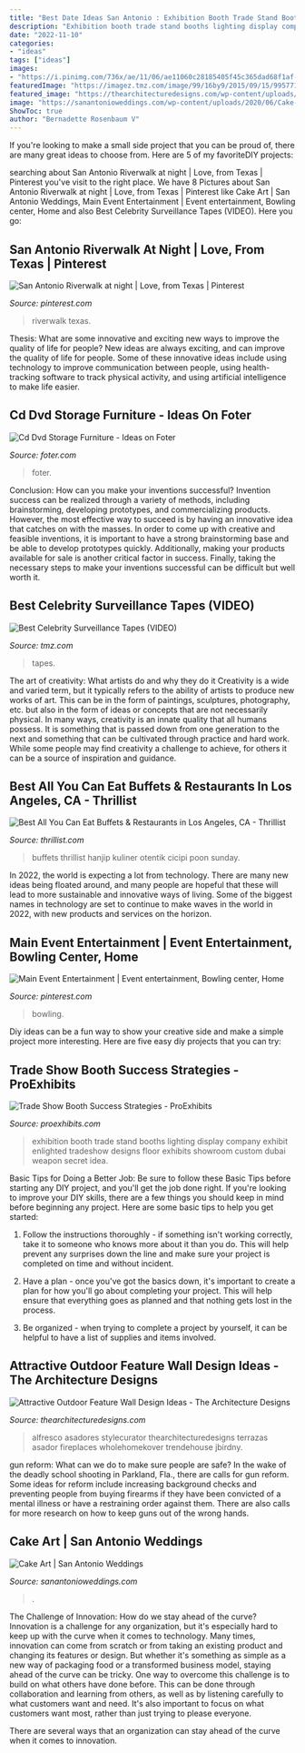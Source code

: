 ```yaml
---
title: "Best Date Ideas San Antonio : Exhibition Booth Trade Stand Booths Lighting Display Company Exhibit Enlighted Tradeshow Designs Floor Exhibits Showroom Custom Dubai Weapon Secret Idea"
description: "Exhibition booth trade stand booths lighting display company exhibit enlighted tradeshow designs floor exhibits showroom custom dubai weapon secret idea"
date: "2022-11-10"
categories:
- "ideas"
tags: ["ideas"]
images:
- "https://i.pinimg.com/736x/ae/11/06/ae11060c28185405f45c365dad68f1af--san-antonio-wanna.jpg"
featuredImage: "https://imagez.tmz.com/image/99/16by9/2015/09/15/9957712aa45259ceb2e318a77c40a888_xl.jpeg"
featured_image: "https://thearchitecturedesigns.com/wp-content/uploads/2020/12/Outdoor-Feature-Wall-1.jpg"
image: "https://sanantonioweddings.com/wp-content/uploads/2020/06/Cake-Art-21-scaled.jpeg"
ShowToc: true
author: "Bernadette Rosenbaum V"
---
```



If you're looking to make a small side project that you can be proud of, there are many great ideas to choose from. Here are 5 of my favoriteDIY projects: 

	

		
searching about San Antonio Riverwalk at night | Love, from Texas | Pinterest you've visit to the right place. We have 8 Pictures about San Antonio Riverwalk at night | Love, from Texas | Pinterest like Cake Art | San Antonio Weddings, Main Event Entertainment | Event entertainment, Bowling center, Home and also Best Celebrity Surveillance Tapes (VIDEO). Here you go:
		
    
## San Antonio Riverwalk At Night | Love, From Texas | Pinterest

<img loading=lazy src="https://s-media-cache-ak0.pinimg.com/736x/38/26/53/3826537535286eae4db5d3f75498bd5a.jpg" onerror="this.onerror=null;this.src='https://tse2.mm.bing.net/th?id=OIP.swtxKLiXcxpHI1HNc6wyfAHaFe&amp;pid=15.1';" alt="San Antonio Riverwalk at night | Love, from Texas | Pinterest">

_Source: pinterest.com_

>riverwalk texas. 

	

Thesis: What are some innovative and exciting new ways to improve the quality of life for people?
New ideas are always exciting, and can improve the quality of life for people. Some of these innovative ideas include using technology to improve communication between people, using health-tracking software to track physical activity, and using artificial intelligence to make life easier.

    
## Cd Dvd Storage Furniture - Ideas On Foter

<img loading=lazy src="https://foter.com/photos/title/cd-dvd-storage-furniture.jpg" onerror="this.onerror=null;this.src='https://tse1.mm.bing.net/th?id=OIP.RkrKAZvu9Xxe0js2eCaD8AHaLH&amp;pid=15.1';" alt="Cd Dvd Storage Furniture - Ideas on Foter">

_Source: foter.com_

>foter. 

	

Conclusion: How can you make your inventions successful?
Invention success can be realized through a variety of methods, including brainstorming, developing prototypes, and commercializing products. However, the most effective way to succeed is by having an innovative idea that catches on with the masses. In order to come up with creative and feasible inventions, it is important to have a strong brainstorming base and be able to develop prototypes quickly. Additionally, making your products available for sale is another critical factor in success. Finally, taking the necessary steps to make your inventions successful can be difficult but well worth it.

    
## Best Celebrity Surveillance Tapes (VIDEO)

<img loading=lazy src="https://imagez.tmz.com/image/99/16by9/2015/09/15/9957712aa45259ceb2e318a77c40a888_xl.jpeg" onerror="this.onerror=null;this.src='https://tse1.mm.bing.net/th?id=OIP.3cotS9l1U2zC9-fs_gTmLwHaEK&amp;pid=15.1';" alt="Best Celebrity Surveillance Tapes (VIDEO)">

_Source: tmz.com_

>tapes. 

	

The art of creativity: What artists do and why they do it
Creativity is a wide and varied term, but it typically refers to the ability of artists to produce new works of art. This can be in the form of paintings, sculptures, photography, etc. but also in the form of ideas or concepts that are not necessarily physical. In many ways, creativity is an innate quality that all humans possess. It is something that is passed down from one generation to the next and something that can be cultivated through practice and hard work. While some people may find creativity a challenge to achieve, for others it can be a source of inspiration and guidance.

    
## Best All You Can Eat Buffets &amp; Restaurants In Los Angeles, CA - Thrillist

<img loading=lazy src="http://assets3.thrillist.com/v1/image/2704349/size/gn-gift_guide_variable_c.jpg" onerror="this.onerror=null;this.src='https://tse2.mm.bing.net/th?id=OIP.9xMWWuYbwLf6sEe7B-XT9wHaE7&amp;pid=15.1';" alt="Best All You Can Eat Buffets &amp; Restaurants in Los Angeles, CA - Thrillist">

_Source: thrillist.com_

>buffets thrillist hanjip kuliner otentik cicipi poon sunday. 

	

In 2022, the world is expecting a lot from technology. There are many new ideas being floated around, and many people are hopeful that these will lead to more sustainable and innovative ways of living. Some of the biggest names in technology are set to continue to make waves in the world in 2022, with new products and services on the horizon.

    
## Main Event Entertainment | Event Entertainment, Bowling Center, Home

<img loading=lazy src="https://i.pinimg.com/736x/ae/11/06/ae11060c28185405f45c365dad68f1af--san-antonio-wanna.jpg" onerror="this.onerror=null;this.src='https://tse3.mm.bing.net/th?id=OIP.UPY3EDsCO2saCwjZZGXZhwHaJ5&amp;pid=15.1';" alt="Main Event Entertainment | Event entertainment, Bowling center, Home">

_Source: pinterest.com_

>bowling. 

	

Diy ideas can be a fun way to show your creative side and make a simple project more interesting. Here are five easy diy projects that you can try: 

    
## Trade Show Booth Success Strategies - ProExhibits

<img loading=lazy src="https://www.proexhibits.com/wp-content/uploads/enlighted.jpg" onerror="this.onerror=null;this.src='https://tse2.mm.bing.net/th?id=OIP.JkzZZ10SyeIrsZEt7VzqegHaFH&amp;pid=15.1';" alt="Trade Show Booth Success Strategies - ProExhibits">

_Source: proexhibits.com_

>exhibition booth trade stand booths lighting display company exhibit enlighted tradeshow designs floor exhibits showroom custom dubai weapon secret idea. 

	

Basic Tips for Doing a Better Job: Be sure to follow these Basic Tips before starting any DIY project, and you'll get the job done right.
If you're looking to improve your DIY skills, there are a few things you should keep in mind before beginning any project. Here are some basic tips to help you get started: 
1) Follow the instructions thoroughly - if something isn't working correctly, take it to someone who knows more about it than you do. This will help prevent any surprises down the line and make sure your project is completed on time and without incident. 

2) Have a plan - once you've got the basics down, it's important to create a plan for how you'll go about completing your project. This will help ensure that everything goes as planned and that nothing gets lost in the process. 

3) Be organized - when trying to complete a project by yourself, it can be helpful to have a list of supplies and items involved.

    
## Attractive Outdoor Feature Wall Design Ideas - The Architecture Designs

<img loading=lazy src="https://thearchitecturedesigns.com/wp-content/uploads/2020/12/Outdoor-Feature-Wall-1.jpg" onerror="this.onerror=null;this.src='https://tse2.mm.bing.net/th?id=OIP.3IxWMj8pVX6llq_WhQ_xMwHaFj&amp;pid=15.1';" alt="Attractive Outdoor Feature Wall Design Ideas - The Architecture Designs">

_Source: thearchitecturedesigns.com_

>alfresco asadores stylecurator thearchitecturedesigns terrazas asador fireplaces wholehomekover trendehouse jbirdny. 

	

gun reform: What can we do to make sure people are safe?
In the wake of the deadly school shooting in Parkland, Fla., there are calls for gun reform. Some ideas for reform include increasing background checks and preventing people from buying firearms if they have been convicted of a mental illness or have a restraining order against them. There are also calls for more research on how to keep guns out of the wrong hands.

    
## Cake Art | San Antonio Weddings

<img loading=lazy src="https://sanantonioweddings.com/wp-content/uploads/2020/06/Cake-Art-21-scaled.jpeg" onerror="this.onerror=null;this.src='https://tse4.mm.bing.net/th?id=OIP.X17C99DCPKBaL3Vcic0kMAHaOI&amp;pid=15.1';" alt="Cake Art | San Antonio Weddings">

_Source: sanantonioweddings.com_

>. 

	

The Challenge of Innovation: How do we stay ahead of the curve?
Innovation is a challenge for any organization, but it's especially hard to keep up with the curve when it comes to technology. Many times, innovation can come from scratch or from taking an existing product and changing its features or design. But whether it's something as simple as a new way of packaging food or a transformed business model, staying ahead of the curve can be tricky.
One way to overcome this challenge is to build on what others have done before. This can be done through collaboration and learning from others, as well as by listening carefully to what customers want and need. It's also important to focus on what customers want most, rather than just trying to please everyone.

There are several ways that an organization can stay ahead of the curve when it comes to innovation.

